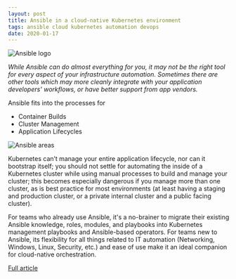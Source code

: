 ```yaml
---
layout: post
title: Ansible in a cloud-native Kubernetes environment
tags: ansible cloud kubernetes automation devops
date: 2020-01-17
---
```


![Ansible logo](https://www.ansible.com/hs-fs/hubfs/Images/blog-social/blog_ansible-and-kubernetes-c.png?width=2048&name=blog_ansible-and-kubernetes-c.png)

*While Ansible can do almost everything for you, it may not be the right tool for every aspect 
of your infrastructure automation. Sometimes there are other tools which may more cleanly 
integrate with your application developers' workflows, or have better support from app vendors.*

Ansible fits into the processes for 
- Container Builds
- Cluster Management
- Application Lifecycles

![Ansible areas](https://www.ansible.com/hs-fs/hubfs/Images/blog-social/Ansible_cloud-native-venn-diagram.png?width=914&name=Ansible_cloud-native-venn-diagram.png)

Kubernetes can’t manage your entire application lifecycle, nor can it bootstrap itself; 
you should not settle for automating the inside of a Kubernetes cluster while using manual 
processes to build and manage your cluster; this becomes especially dangerous if you manage 
more than one cluster, as is best practice for most environments (at least having a staging 
and production cluster, or a private internal cluster and a public facing cluster).

For teams who already use Ansible, it's a no-brainer to migrate their existing Ansible knowledge, 
roles, modules, and playbooks into Kubernetes management playbooks and Ansible-based operators. 
For teams new to Ansible, its flexibility for all things related to IT automation (Networking, 
Windows, Linux, Security, etc.) and ease of use make it an ideal companion for cloud-native 
orchestration.

[Full article](https://www.ansible.com/blog/how-useful-is-ansible-in-a-cloud-native-kubernetes-environment)
